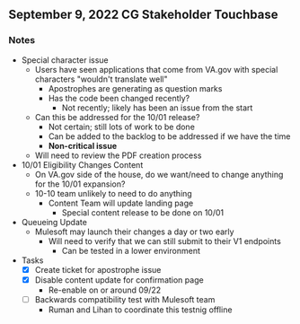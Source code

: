 ## September 9, 2022 CG Stakeholder Touchbase

### Notes

- Special character issue
  - Users have seen applications that come from VA.gov with special characters "wouldn't translate well"
    - Apostrophes are generating as question marks
    - Has the code been changed recently?
      - Not recently; likely has been an issue from the start
  - Can this be addressed for the 10/01 release?
    - Not certain; still lots of work to be done
    - Can be added to the backlog to be addressed if we have the time
    - **Non-critical issue**
  - Will need to review the PDF creation process
- 10/01 Eligibility Changes Content
  - On VA.gov side of the house, do we want/need to change anything for the 10/01 expansion?
  - 10-10 team unlikely to need to do anything
    - Content Team will update landing page
      - Special content release to be done on 10/01
- Queueing Update
  - Mulesoft may launch their changes a day or two early
    - Will need to verify that we can still submit to their V1 endpoints
      - Can be tested in a lower environment
- Tasks
  - [x] Create ticket for apostrophe issue
  - [x] Disable content update for confirmation page
    - Re-enable on or around 09/22
  - [ ] Backwards compatibility test with Mulesoft team
    - Ruman and Lihan to coordinate this testnig offline
